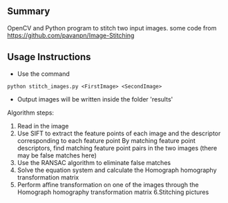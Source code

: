 
## Summary
OpenCV and Python program to stitch two input images.
some code from https://github.com/pavanpn/Image-Stitching
## Usage Instructions
- Use the command
```
python stitch_images.py <FirstImage> <SecondImage>
```
- Output images will be written inside the folder 'results'

Algorithm steps:

1. Read in the image
2. Use SIFT to extract the feature points of each image and the descriptor corresponding to each feature point
By matching feature point descriptors, find matching feature point pairs in the two images (there may be false matches here)
3. Use the RANSAC algorithm to eliminate false matches
4. Solve the equation system and calculate the Homograph homography transformation matrix
5. Perform affine transformation on one of the images through the Homograph homography transformation matrix
6.Stitching pictures

